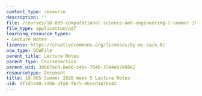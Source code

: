 ```yaml
---
content_type: resource
description: ''
file: /courses/18-085-computational-science-and-engineering-i-summer-2020/df1d12d87dbb3fa8f67586ced1476642_MIT18_085Summer20_lec_w5.pdf
file_type: application/pdf
learning_resource_types:
- Lecture Notes
license: https://creativecommons.org/licenses/by-nc-sa/4.0/
ocw_type: OCWFile
parent_title: Lecture Notes
parent_type: CourseSection
parent_uid: 3d867acd-8a66-c40c-704b-3744e87e88e2
resourcetype: Document
title: 18.085 Summer 2020 Week 5 Lecture Notes
uid: df1d12d8-7dbb-3fa8-f675-86ced1476642
---
```

